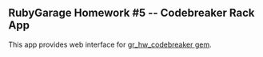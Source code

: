 ## RubyGarage Homework #5 -- Codebreaker Rack App

This app provides web interface for [gr_hw_codebreaker gem](https://github.com/truealisa/gr_hw_codebreaker).
